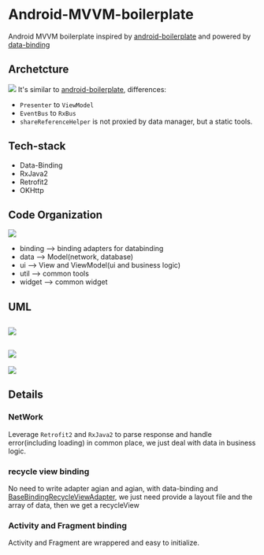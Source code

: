 # Android-MVVM-boilerplate
Android MVVM boilerplate inspired by [android-boilerplate](https://github.com/ribot/android-boilerplate) and powered by [data-binding](https://developer.android.com/topic/libraries/data-binding/index.html)

## Archetcture
![](https://cdn.rawgit.com/njleonzhang/Android-MVVM-boilerplate/master/assets/archtecure.png)
It's similar to [android-boilerplate](https://github.com/ribot/android-boilerplate#architecture), differences:
* `Presenter` to `ViewModel`
* `EventBus` to `RxBus`
* `shareReferenceHelper` is not proxied by data manager, but a static tools.

## Tech-stack
* Data-Binding
* RxJava2
* Retrofit2
* OKHttp

## Code Organization
![](https://cdn.rawgit.com/njleonzhang/Android-MVVM-boilerplate/master/assets/code_organization.png)

* binding —> binding adapters for databinding
* data —> Model(network, database)
* ui —> View and ViewModel(ui and business logic)
* util —> common tools
* widget —> common widget

## UML
![](https://cdn.rawgit.com/njleonzhang/Android-MVVM-boilerplate/master/assets/uml2.png)
---
![](https://cdn.rawgit.com/njleonzhang/Android-MVVM-boilerplate/master/assets/uml1.png)
---
![](https://cdn.rawgit.com/njleonzhang/Android-MVVM-boilerplate/master/assets/uml3.png)

## Details

### NetWork
Leverage `Retrofit2` and `RxJava2` to parse response and handle error(including loading) in common place, we just deal with data in business logic.

### recycle view binding
No need to write adapter agian and agian, with data-binding and [BaseBindingRecycleViewAdapter](https://github.com/njleonzhang/Android-MVVM-boilerplate/blob/master/app/src/main/java/com/leon/mvvm/utils/BaseBindingRecycleViewAdapter.java), we just need provide a layout file and the array of data, then we get a recycleView

### Activity and Fragment binding
Activity and Fragment are wrappered and easy to initialize.
